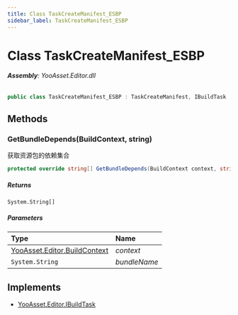 ```yaml
---
title: Class TaskCreateManifest_ESBP
sidebar_label: TaskCreateManifest_ESBP
---
```

# Class TaskCreateManifest_ESBP


###### **Assembly**: YooAsset.Editor.dll

```csharp title="Declaration"
public class TaskCreateManifest_ESBP : TaskCreateManifest, IBuildTask
```
## Methods
### GetBundleDepends(BuildContext, string)
获取资源包的依赖集合

```csharp title="Declaration"
protected override string[] GetBundleDepends(BuildContext context, string bundleName)
```

##### Returns

`System.String[]`

##### Parameters

| Type | Name |
|:--- |:--- |
| [YooAsset.Editor.BuildContext](../YooAsset.Editor/BuildContext.md) | *context* |
| `System.String` | *bundleName* |


## Implements

* [YooAsset.Editor.IBuildTask](../YooAsset.Editor/IBuildTask.md)
